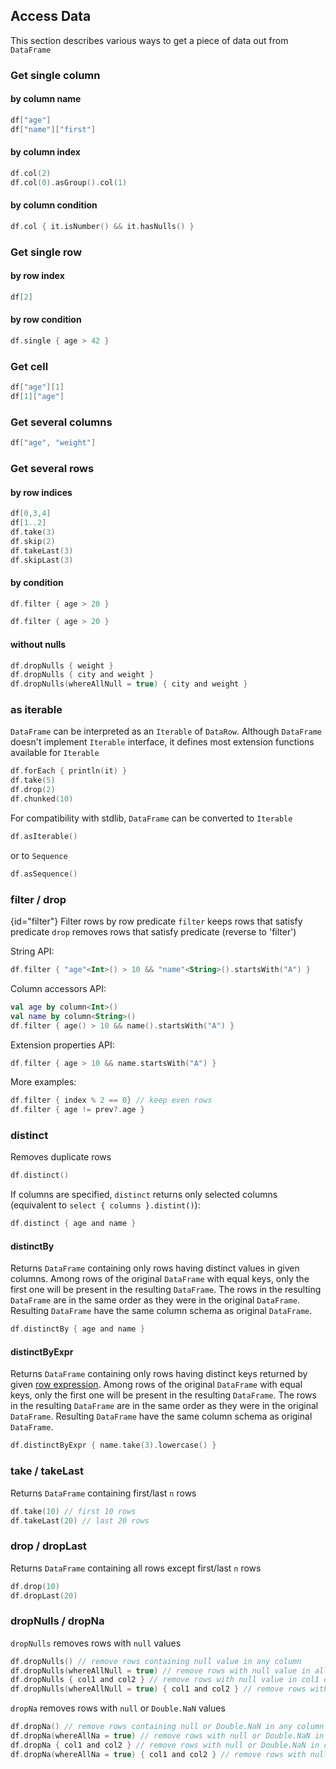[//]: # (title: Access)

## Access Data

This section describes various ways to get a piece of data out from `DataFrame`
### Get single column
#### by column name
<!---docs.api.Access.getColumnByName_strings-->
```kotlin
df["age"]
df["name"]["first"]
```
<!---END-->
#### by column index
<!---docs.api.Access.getColumnByIndex-->
```kotlin
df.col(2)
df.col(0).asGroup().col(1)
```
<!---END-->
#### by column condition
<!---docs.api.Access.getColumnByCondition-->
```kotlin
df.col { it.isNumber() && it.hasNulls() }
```
<!---END-->
### Get single row
#### by row index
<!---docs.api.Access.getRowByIndex-->
```kotlin
df[2]
```
<!---END-->
#### by row condition
<!---docs.api.Access.getRowByCondition_properties-->
```kotlin
df.single { age > 42 }
```
<!---END-->
### Get cell
<!---docs.api.Access.getCell_strings-->
```kotlin
df["age"][1]
df[1]["age"]
```
<!---END-->
### Get several columns
<!---docs.api.Access.getColumnsByName_strings-->
```kotlin
df["age", "weight"]
```
<!---END-->
### Get several rows
#### by row indices
<!---docs.api.Access.getRowsByIndices-->
```kotlin
df[0,3,4]
df[1..2]
df.take(3)
df.skip(2)
df.takeLast(3)
df.skipLast(3)
```
<!---END-->
#### by condition
<!---docs.api.Access.getRowsByCondition_properties-->
```kotlin
df.filter { age > 20 }
```
<!---docs.api.Access.getRowsByCondition_accessors-->
```kotlin
df.filter { age > 20 }
```
<!---END-->
#### without nulls
<!---docs.api.Access.dropNulls_properties-->
```kotlin
df.dropNulls { weight }
df.dropNulls { city and weight }
df.dropNulls(whereAllNull = true) { city and weight }
```
<!---END-->
### as iterable
`DataFrame` can be interpreted as an `Iterable` of `DataRow`. Although `DataFrame` doesn't implement `Iterable` interface, it defines most extension functions available for `Iterable`
```kotlin
df.forEach { println(it) }
df.take(5)
df.drop(2)
df.chunked(10)
```
For compatibility with stdlib, `DataFrame` can be converted to `Iterable`
```kotlin
df.asIterable()
```
or to `Sequence`
```kotlin
df.asSequence()
```
### filter / drop
{id="filter"}
Filter rows by row predicate
`filter` keeps rows that satisfy predicate
`drop` removes rows that satisfy predicate (reverse to 'filter')

String API:
```kotlin
df.filter { "age"<Int>() > 10 && "name"<String>().startsWith("A") }
```
Column accessors API:
```kotlin
val age by column<Int>()
val name by column<String>()
df.filter { age() > 10 && name().startsWith("A") }
```
Extension properties API:
```kotlin
df.filter { age > 10 && name.startsWith("A") }
```
More examples:
```kotlin
df.filter { index % 2 == 0} // keep even rows
df.filter { age != prev?.age }
```

### distinct
Removes duplicate rows
```kotlin
df.distinct()
```
If columns are specified, `distinct` returns only selected columns (equivalent to `select { columns }.distint()`):
```kotlin
df.distinct { age and name }
```
#### distinctBy
Returns `DataFrame` containing only rows having distinct values in given columns.
Among rows of the original `DataFrame` with equal keys, only the first one will be present in the resulting `DataFrame`.
The rows in the resulting `DataFrame` are in the same order as they were in the original `DataFrame`.
Resulting `DataFrame` have the same column schema as original `DataFrame`.
```kotlin
df.distinctBy { age and name }
```
#### distinctByExpr
Returns `DataFrame` containing only rows having distinct keys returned by given [row expression](rowExpressions.md).
Among rows of the original `DataFrame` with equal keys, only the first one will be present in the resulting `DataFrame`.
The rows in the resulting `DataFrame` are in the same order as they were in the original `DataFrame`.
Resulting `DataFrame` have the same column schema as original `DataFrame`.
```kotlin
df.distinctByExpr { name.take(3).lowercase() }
```
### take / takeLast
Returns `DataFrame` containing first/last `n` rows
```kotlin
df.take(10) // first 10 rows
df.takeLast(20) // last 20 rows
```
### drop / dropLast
Returns `DataFrame` containing all rows except first/last `n` rows
```kotlin
df.drop(10)
df.dropLast(20)
```
### dropNulls / dropNa
`dropNulls` removes rows with `null` values
```kotlin
df.dropNulls() // remove rows containing null value in any column
df.dropNulls(whereAllNull = true) // remove rows with null value in all columns
df.dropNulls { col1 and col2 } // remove rows with null value in col1 or col2 columns
df.dropNulls(whereAllNull = true) { col1 and col2 } // remove rows with null value in col1 and col2 columns
```
`dropNa` removes rows with `null` or `Double.NaN` values
```kotlin
df.dropNa() // remove rows containing null or Double.NaN in any column
df.dropNa(whereAllNa = true) // remove rows with null or Double.NaN in all columns
df.dropNa { col1 and col2 } // remove rows with null or Double.NaN in col1 or col2 columns
df.dropNa(whereAllNa = true) { col1 and col2 } // remove rows with null or Double.NaN in col1 and col2 columns
```

